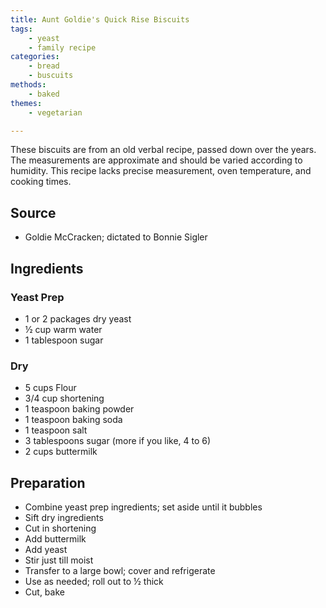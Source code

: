 ```yaml
---
title: Aunt Goldie's Quick Rise Biscuits
tags:
    - yeast
    - family recipe
categories: 
    - bread
    - buscuits
methods:
    - baked
themes:
    - vegetarian

---
```


These biscuits are from an old verbal recipe, passed down over the
years. The measurements are approximate and should be varied according
to humidity. This recipe lacks precise measurement, oven temperature,
and cooking times.

## Source

-   Goldie McCracken; dictated to Bonnie Sigler

## Ingredients

### Yeast Prep

-   1 or 2 packages dry yeast
-   ½ cup warm water
-   1 tablespoon sugar

### Dry

-   5 cups Flour
-   3/4 cup shortening
-   1 teaspoon baking powder
-   1 teaspoon baking soda
-   1 teaspoon salt
-   3 tablespoons sugar (more if you like, 4 to 6)
-   2 cups buttermilk

## Preparation

-   Combine yeast prep ingredients; set aside until it bubbles
-   Sift dry ingredients
-   Cut in shortening
-   Add buttermilk
-   Add yeast
-   Stir just till moist
-   Transfer to a large bowl; cover and refrigerate
-   Use as needed; roll out to ½ thick
-   Cut, bake
